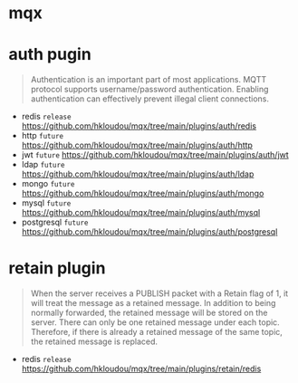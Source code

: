 # mqx

# auth pugin
> Authentication is an important part of most applications. MQTT protocol supports username/password authentication. Enabling authentication can effectively prevent illegal client connections.

- redis `release`
https://github.com/hkloudou/mqx/tree/main/plugins/auth/redis
- http `future`
https://github.com/hkloudou/mqx/tree/main/plugins/auth/http
- jwt `future`
https://github.com/hkloudou/mqx/tree/main/plugins/auth/jwt
- ldap `future`
https://github.com/hkloudou/mqx/tree/main/plugins/auth/ldap
- mongo `future`
https://github.com/hkloudou/mqx/tree/main/plugins/auth/mongo
- mysql `future`
https://github.com/hkloudou/mqx/tree/main/plugins/auth/mysql
- postgresql `future`
https://github.com/hkloudou/mqx/tree/main/plugins/auth/postgresql

# retain plugin
> When the server receives a PUBLISH packet with a Retain flag of 1, it will treat the message as a retained message. In addition to being normally forwarded, the retained message will be stored on the server. There can only be one retained message under each topic. Therefore, if there is already a retained message of the same topic, the retained message is replaced.

- redis `release`
https://github.com/hkloudou/mqx/tree/main/plugins/retain/redis